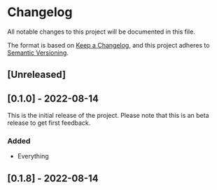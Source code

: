# Changelog
All notable changes to this project will be documented in this file.

The format is based on [Keep a Changelog](https://keepachangelog.com/en/1.0.0/),
and this project adheres to [Semantic Versioning](https://semver.org/spec/v2.0.0.html).

## [Unreleased]
## [0.1.0] - 2022-08-14
This is the initial release of the project. Please note that this is an beta release to get first feedback. 
### Added
- Everything

## [0.1.8] - 2022-08-14
